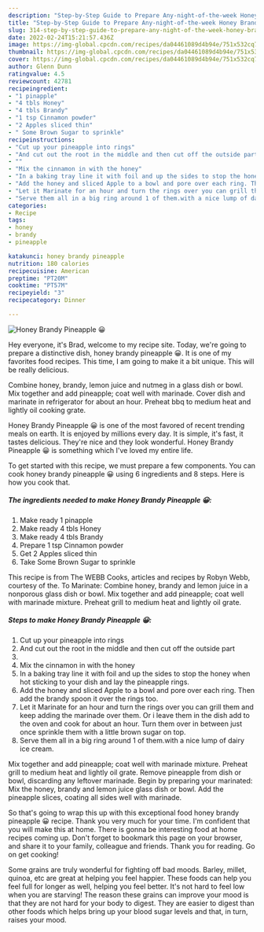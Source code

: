 ```yaml
---
description: "Step-by-Step Guide to Prepare Any-night-of-the-week Honey Brandy Pineapple 😀"
title: "Step-by-Step Guide to Prepare Any-night-of-the-week Honey Brandy Pineapple 😀"
slug: 314-step-by-step-guide-to-prepare-any-night-of-the-week-honey-brandy-pineapple
date: 2022-02-24T15:21:57.436Z
image: https://img-global.cpcdn.com/recipes/da04461089d4b94e/751x532cq70/honey-brandy-pineapple-😀-recipe-main-photo.jpg
thumbnail: https://img-global.cpcdn.com/recipes/da04461089d4b94e/751x532cq70/honey-brandy-pineapple-😀-recipe-main-photo.jpg
cover: https://img-global.cpcdn.com/recipes/da04461089d4b94e/751x532cq70/honey-brandy-pineapple-😀-recipe-main-photo.jpg
author: Glenn Dunn
ratingvalue: 4.5
reviewcount: 42781
recipeingredient:
- "1 pinapple"
- "4 tbls Honey"
- "4 tbls Brandy"
- "1 tsp Cinnamon powder"
- "2 Apples sliced thin"
- " Some Brown Sugar to sprinkle"
recipeinstructions:
- "Cut up your pineapple into rings"
- "And cut out the root in the middle and then cut off the outside part"
- ""
- "Mix the cinnamon in with the honey"
- "In a baking tray line it with foil and up the sides to stop the honey when hot sticking to your dish and lay the pineapple rings."
- "Add the honey and sliced Apple to a bowl and pore over each ring. Then add the brandy spoon it over the rings too."
- "Let it Marinate for an hour and turn the rings over you can grill them and keep adding the marinade over them. Or i leave them in the dish add to the oven and cook for about an hour. Turn them over in between just once sprinkle them with a little brown sugar on top."
- "Serve them all in a big ring around 1 of them.with a nice lump of dairy ice cream."
categories:
- Recipe
tags:
- honey
- brandy
- pineapple

katakunci: honey brandy pineapple 
nutrition: 180 calories
recipecuisine: American
preptime: "PT20M"
cooktime: "PT57M"
recipeyield: "3"
recipecategory: Dinner

---
```



![Honey Brandy Pineapple 😀](https://img-global.cpcdn.com/recipes/da04461089d4b94e/751x532cq70/honey-brandy-pineapple-😀-recipe-main-photo.jpg)

Hey everyone, it's Brad, welcome to my recipe site. Today, we're going to prepare a distinctive dish, honey brandy pineapple 😀. It is one of my favorites food recipes. This time, I am going to make it a bit unique. This will be really delicious.

Combine honey, brandy, lemon juice and nutmeg in a glass dish or bowl. Mix together and add pineapple; coat well with marinade. Cover dish and marinate in refrigerator for about an hour. Preheat bbq to medium heat and lightly oil cooking grate.

Honey Brandy Pineapple 😀 is one of the most favored of recent trending meals on earth. It is enjoyed by millions every day. It is simple, it's fast, it tastes delicious. They're nice and they look wonderful. Honey Brandy Pineapple 😀 is something which I've loved my entire life.


To get started with this recipe, we must prepare a few components. You can cook honey brandy pineapple 😀 using 6 ingredients and 8 steps. Here is how you cook that.

<!--inarticleads1-->

##### The ingredients needed to make Honey Brandy Pineapple 😀:

1. Make ready 1 pinapple
1. Make ready 4 tbls Honey
1. Make ready 4 tbls Brandy
1. Prepare 1 tsp Cinnamon powder
1. Get 2 Apples sliced thin
1. Take  Some Brown Sugar to sprinkle


This recipe is from The WEBB Cooks, articles and recipes by Robyn Webb, courtesy of the. To Marinate: Combine honey, brandy and lemon juice in a nonporous glass dish or bowl. Mix together and add pineapple; coat well with marinade mixture. Preheat grill to medium heat and lightly oil grate. 

<!--inarticleads2-->

##### Steps to make Honey Brandy Pineapple 😀:

1. Cut up your pineapple into rings
1. And cut out the root in the middle and then cut off the outside part
1. 
1. Mix the cinnamon in with the honey
1. In a baking tray line it with foil and up the sides to stop the honey when hot sticking to your dish and lay the pineapple rings.
1. Add the honey and sliced Apple to a bowl and pore over each ring. Then add the brandy spoon it over the rings too.
1. Let it Marinate for an hour and turn the rings over you can grill them and keep adding the marinade over them. Or i leave them in the dish add to the oven and cook for about an hour. Turn them over in between just once sprinkle them with a little brown sugar on top.
1. Serve them all in a big ring around 1 of them.with a nice lump of dairy ice cream.


Mix together and add pineapple; coat well with marinade mixture. Preheat grill to medium heat and lightly oil grate. Remove pineapple from dish or bowl, discarding any leftover marinade. Begin by preparing your marinated: Mix the honey, brandy and lemon juice glass dish or bowl. Add the pineapple slices, coating all sides well with marinade. 

So that's going to wrap this up with this exceptional food honey brandy pineapple 😀 recipe. Thank you very much for your time. I'm confident that you will make this at home. There is gonna be interesting food at home recipes coming up. Don't forget to bookmark this page on your browser, and share it to your family, colleague and friends. Thank you for reading. Go on get cooking!

Some grains are truly wonderful for fighting off bad moods. Barley, millet, quinoa, etc are great at helping you feel happier. These foods can help you feel full for longer as well, helping you feel better. It's not hard to feel low when you are starving! The reason these grains can improve your mood is that they are not hard for your body to digest. They are easier to digest than other foods which helps bring up your blood sugar levels and that, in turn, raises your mood.
